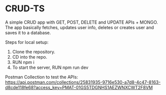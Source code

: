 # CRUD-TS
A simple CRUD app with GET, POST, DELETE and UPDATE APIs + MONGO.
The app basically fetches, updates user info, deletes or creates user and saves it to a database.

Steps for local setup:
1. Clone the repository.
2. CD into the repo.
3. RUN npm i
4. To start the server, RUN npm run dev 

Postman Collection to test the APIs: https://api.postman.com/collections/25831935-9716e530-a7d8-4c47-8163-d8cde118fe68?access_key=PMAT-01GS5TDGNHS1AEZWNXCWT2F8VM
